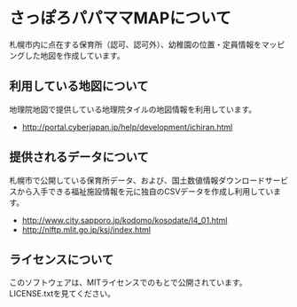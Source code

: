 # さっぽろパパママMAPについて

札幌市内に点在する保育所（認可、認可外）、幼稚園の位置・定員情報をマッピングした地図を作成しています。

## 利用している地図について

地理院地図で提供している地理院タイルの地図情報を利用しています。

- http://portal.cyberjapan.jp/help/development/ichiran.html

## 提供されるデータについて

札幌市で公開している保育所データ、および、国土数値情報ダウンロードサービスから入手できる福祉施設情報を元に独自のCSVデータを作成し利用しています。

- http://www.city.sapporo.jp/kodomo/kosodate/l4_01.html
- http://nlftp.mlit.go.jp/ksj/index.html

## ライセンスについて

このソフトウェアは、MITライセンスでのもとで公開されています。LICENSE.txtを見てください。
